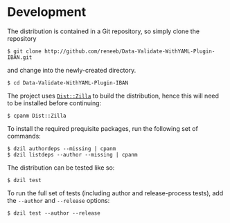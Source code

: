 
# Development

The distribution is contained in a Git repository, so simply clone the
repository

```
$ git clone http://github.com/reneeb/Data-Validate-WithYAML-Plugin-IBAN.git
```

and change into the newly-created directory.

```
$ cd Data-Validate-WithYAML-Plugin-IBAN
```

The project uses [`Dist::Zilla`](https://metacpan.org/pod/Dist::Zilla) to
build the distribution, hence this will need to be installed before
continuing:

```
$ cpanm Dist::Zilla
```

To install the required prequisite packages, run the following set of
commands:

```
$ dzil authordeps --missing | cpanm
$ dzil listdeps --author --missing | cpanm
```

The distribution can be tested like so:

```
$ dzil test
```

To run the full set of tests (including author and release-process tests),
add the `--author` and `--release` options:

```
$ dzil test --author --release
```
